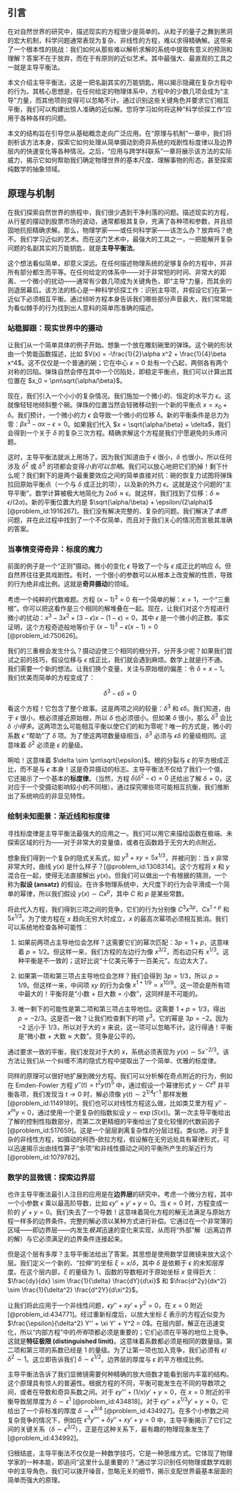 ## 引言
在对自然世界的研究中，描述现实的方程很少是简单的。从粒子的量子之舞到黑洞的宏大机制，科学问题通常表现为复杂、非线性的方程，难以求得精确解。这带来了一个根本性的挑战：我们如何从那些难以解析求解的系统中提取有意义的预测和理解？答案不在于放弃，而在于有原则的近似艺术。其中最强大、最直观的工具之一就是主导平衡法。

本文介绍主导平衡法，这是一把名副其实的万能钥匙，用以揭示隐藏在复杂方程中的行为。其核心思想是，在任何给定的物理体系中，方程中的少数几项会成为“主导”力量，而其他项则变得可以忽略不计。通过识别这些关键角色并要求它们相互平衡，我们可以构建出惊人准确的近似解。您将学习如何将这种“科学侦探工作”应用于各种各样的问题。

本文的结构旨在引导您从基础概念走向广泛应用。在“原理与机制”一章中，我们将剖析该方法本身，探索它如何处理从简单摄动到奇异系统的戏剧性标度律以及边界层内的快速变化等各种情况。之后，“应用与跨学科联系”一章将展示该方法的实际威力，揭示它如何帮助我们确定物理世界的基本尺度、理解事物的形态，甚至探索纯数学的抽象领域。

## 原理与机制

在我们探索自然世界的旅程中，我们很少遇到干净利落的问题。描述现实的方程，从行星的摆动到股票市场的波动，通常都极其复杂，充满了各种项和参数，并且顽固地抗拒精确求解。那么，物理学家——或任何科学家——该怎么办？放弃吗？绝不。我们学习近似的艺术。而在这门艺术中，最强大的工具之一，一把能解开复杂问题的名副其实的万能钥匙，就是**主导平衡法**。

这个想法看似简单，却意义深远。在任何描述物理系统的足够复杂的方程中，并非所有部分都生而平等。在任何给定的体系中——对于非常短的时间、非常大的距离、一个微小的扰动——通常有少数几项成为关键角色，即“主导”力量，而其余的则退居幕后。该方法的核心是一种科学侦探工作：识别主导项，并假设它们在第一近似下必须相互平衡。通过倾听方程本身告诉我们哪些部分声音最大，我们常常能为看似棘手的行为找到出人意料的简单而准确的描述。

### 站稳脚跟：现实世界中的摄动

让我们从一个简单具体的例子开始。想象一个放在雕刻碗里的弹珠。这个碗的形状由一个势能函数描述，比如 $V(x) = -\frac{1}{2}\alpha x^2 + \frac{1}{4}\beta x^4$。这不仅仅是一个普通的碗；它在中心 $x=0$ 处有一个凸起，两侧各有两个对称的凹陷。弹珠自然会停在其中一个凹陷处，即稳定平衡点，我们可以计算出其位置在 $x_0 = \pm\sqrt{\alpha/\beta}$。

现在，我们引入一个小小的复杂情况。我们施加一个微小的、恒定的水平力 $\epsilon$。这就像轻轻地倾斜整个碗。弹珠的位置当然会轻微移动到一个新的平衡点 $x = x_0 + \delta$。我们预计，一个微小的力 $\epsilon$ 会导致一个微小的位移 $\delta$。新的平衡条件是总力为零：$\beta x^3 - \alpha x - \epsilon = 0$。如果我们代入 $x = \sqrt{\alpha/\beta} + \delta$，我们会得到一个关于 $\delta$ 的复杂三次方程。精确求解这个方程是我们宁愿避免的头疼问题。

这时，主导平衡法就派上用场了。因为我们知道由于 $\epsilon$ 很小，$\delta$ 也很小，所以任何涉及 $\delta^2$ 或 $\delta^3$ 的项都会变得*小到可以忽略*。我们可以放心地把它们扔掉！剩下什么呢？我们剩下的是两个最重要效应之间的简单直接对抗：碗的恢复力试图将弹珠拉回原始平衡点（一个与 $\delta$ 成正比的项），以及新的外力 $\epsilon$。这就是这个问题的“主导平衡”。数学计算被极大地简化为 $2\alpha \delta \approx \epsilon$。就这样，我们找到了位移：$\delta \approx \epsilon/(2\alpha)$。新的平衡位置大约是 $\sqrt{\alpha/\beta} + \epsilon/(2\alpha)$ [@problem_id:1916267]。我们没有解决完整的、复杂的问题。我们解决了*本质*问题，并在此过程中找到了一个不仅简单，而且对于我们关心的情况而言极其准确的答案。

### 当事情变得奇异：标度的魔力

前面的例子是一个“正则”摄动。微小的变化 $\epsilon$ 导致了一个与 $\epsilon$ 成正比的响应 $\delta$。但自然界往往更具戏剧性。有时，一个很小的参数可以从根本上改变解的性质，导致的行为绝非成比例。这就是**奇异摄动**的领域。

考虑一个纯粹的代数难题。方程 $(x-1)^3 = 0$ 有一个简单的解：$x=1$，一个“三重根”。你可以把这看作是三个相同的解堆叠在一起。现在，让我们对这个方程进行微小的扰动：$x^3 - 3x^2 + (3-\epsilon)x - (1-\epsilon) = 0$，其中 $\epsilon$ 是一个微小的正数。事实证明，这个方程奇迹般地等价于 $(x-1)^3 - \epsilon(x-1) = 0$ [@problem_id:750626]。

我们的三重根会发生什么？摄动迫使三个相同的根分开。分开多少呢？如果我们尝试之前的技巧，假设位移与 $\epsilon$ 成正比，我们就会遇到麻烦。数学上就是行不通。我们需要一个新的想法。让我们换个变量，关注与原始根的偏差：令 $\delta = x-1$。我们优美而简单的方程变成了：

$$ \delta^3 - \epsilon\delta = 0 $$

看这个方程！它包含了整个故事。这是两项之间的较量：$\delta^3$ 和 $\epsilon\delta$。我们知道，由于 $\epsilon$ 很小，根必须接近原始根，所以 $\delta$ 也必须很小。但如果 $\delta$ 很小，那么 $\delta^3$ 会比 $\delta$ *小得多*。这两项怎么可能相互平衡以使它们的和为零呢？唯一的方式是，微小的系数 $\epsilon$ “帮助”了 $\delta$ 项。为了使这两项数量级相当，$\delta^3$ 必须与 $\epsilon\delta$ 的量级相同。这意味着 $\delta^2$ 必须是 $\epsilon$ 的量级。

啊哈！这意味着 $\delta \sim \pm\sqrt{\epsilon}$。根的分裂与 $\epsilon$ 的平方根成正比，而不是与 $\epsilon$ 本身！这是奇异摄动的标志。主导平衡法不仅给了我们一个值，它还揭示了一个基本的**标度律**。（当然，方程 $\delta(\delta^2 - \epsilon)=0$ 还给出了解 $\delta=0$，这对应于一个受摄动影响较小的不同根）。通过探究哪些项可能相互抗衡，我们推断出了系统响应的非显见特性。

### 绘制未知图景：渐近线和标度律

寻找标度律是主导平衡法最强大的应用之一。我们可以用它来描绘函数在极端、未探索区域的行为——对于非常大的变量值，或者在函数趋于无穷大的点附近。

想象我们得到一个复杂的隐式关系式，如 $y^3 + xy = 5x^{1/3}$，并被问到：当 $x$ 非常非常大时，曲线 $y(x)$ 是什么样子？[@problem_id:1308314]。这个方程将 $x$ 和 $y$ 混合在一起，使得无法直接解出 $y(x)$。但我们可以做出一个有根据的猜测，一个称为**拟设 (ansatz)** 的假设。在许多物理系统中，大尺度下的行为会平滑成一个简单的幂律，所以我们假设 $y(x) \sim C x^p$，其中 $C$ 和 $p$ 是某些常数。

将此代入方程，我们得到三项之间的竞争，它们的行为分别像 $C^3 x^{3p}$、$C x^{1+p}$ 和 $5x^{1/3}$。为了使方程在 $x$ 趋向无穷大时成立，$x$ 的最高次幂项必须相互抵消。我们可以系统地检查各种可能性：

1.  如果前两项占主导地位会怎样？这需要它们的幂次匹配：$3p=1+p$，这意味着 $p=1/2$。但这样一来，我们方程的左边行为像 $x^{3/2}$，而右边只有 $x^{1/3}$。这种平衡是不一致的；这好比说“十亿美元等于一百美元”。左边太大了。

2.  如果第一项和第三项占主导地位会怎样？我们会得到 $3p=1/3$，所以 $p=1/9$。但这样一来，中间项 $xy$ 的行为会像 $x^{1+1/9} = x^{10/9}$。这一项会是所有项中最大的！平衡将是“小数 + 巨大数 = 小数”，这同样是不可能的。

3.  唯一剩下的可能性是第二项和第三项占主导地位。这需要 $1+p = 1/3$，得出 $p = -2/3$。这是否一致？让我们检查剩下的项 $y^3$。它的幂是 $3p = -2$。因为 $-2$ 远小于 $1/3$，所以对于大的 $x$ 来说，这一项可以忽略不计。这行得通！平衡是“微小数 + 大数 $\approx$ 大数”。竞争是公平的。

通过要求一致的平衡，我们发现对于大的 $x$，系统必须表现为 $y(x) \sim 5x^{-2/3}$。该方法让我们从一个纠缠不清的隐式方程中提取出了一个简单、优雅的标度律。

同样的原理可以很好地扩展到微分方程。我们可以分析解在奇点附近的行为，例如在 Emden-Fowler 方程 $y''(t) = t^2 y(t)^5$ 中，通过假设一个幂律形式 $y \sim Ct^\alpha$ 并平衡各项，我们发现当 $t \to 0$ 时，解必须像 $y(t) \sim 2^{1/4} t^{-1}$ 那样发散[@problem_id:1149189]。我们也可以对线性方程这么做，比如类艾里方程 $y'' - x^m y = 0$，通过使用一个更复杂的指数拟设 $y \sim \exp(S(x))$。第一次主导平衡给出了解的控制性指数部分，而第二次更精细的平衡给出了变化较慢的代数前因子[@problem_id:517659]。这是一个层层剥离复杂性的分层过程。类似地，对于复杂的非线性方程，如摄动的柯西-欧拉方程，假设解在无穷远处具有幂律形式，可以迅速揭示出由线性算子“余项”和非线性摄动之间的平衡所产生的渐近行为[@problem_id:1079782]。

### 数学的显微镜：探索边界层

也许主导平衡法最引人注目的应用是在**边界层**的研究中。考虑一个微分方程，其中一个小参数 $\epsilon$ 乘以最高阶导数，比如 $\epsilon y'' + y' + y = 0$。当 $\epsilon=0$ 时，方程变成一阶的 $y'+y=0$。我们失去了一个导数！这意味着简化方程的解无法满足与原始方程一样多的边界条件。完整的解必须以某种方式进行补偿。它通过在一个非常薄的区域——即边界层——内发生*极其*迅速的变化来实现，从而将“外部”解（远离边界的解）与它必须满足的边界条件连接起来。

但是这个层有多厚？主导平衡法给出了答案。其思想是使用数学显微镜来放大这个层。我们定义一个新的、“拉伸”的坐标 $\xi = x/\delta$，其中 $\delta$ 是依赖于 $\epsilon$ 的未知层厚度。在这个层内部，$\xi$ 的量级为 1，函数的导数相对于原始坐标 $x$ 变得巨大：$\frac{dy}{dx} \sim \frac{1}{\delta} \frac{dY}{d\xi}$ 和 $\frac{d^2y}{dx^2} \sim \frac{1}{\delta^2} \frac{d^2Y}{d\xi^2}$。

让我们将此应用于一个非线性问题，$\epsilon y'' + x y' + y^2 = 0$，在 $x=0$ 附近[@problem_id:434771]。经过重新标度后，以放大坐标 $\xi$ 表示的方程近似变为 $\frac{\epsilon}{\delta^2} Y'' + \xi Y' + Y^2 = 0$。在层内部，解正在迅速变化，所以“内部方程”中的*所有*项都必须是重要的；它们必须在平等的地位上竞争。这就是**特征极限 (distinguished limit)**。这意味着系数都必须是相同的数量级。第二项和第三项的系数已经是 1 的量级。为了让第一项也加入竞争，我们必须有 $\epsilon/\delta^2 \sim 1$。这立即告诉我们 $\delta \sim \epsilon^{1/2}$。边界层的厚度与 $\epsilon$ 的平方根成比例。

主导平衡法告诉了我们显微镜需要何种精确的放大倍数才能看到层内丰富的结构。这个原理具有惊人的普遍性。根据方程的不同，平衡可能发生在不同的导数项之间，或者在导数和奇异系数之间。对于 $\epsilon y''' + (1/x) y' + y = 0$，在 $x=0$ 附近的平衡导致层厚度为 $\delta \sim \epsilon^1$ [@problem_id:434818]。对于 $\epsilon y'' + x^{1/3} y' + y = 0$，它给出了一个非标准的厚度 $\delta \sim \epsilon^{3/4}$ [@problem_id:434927]。在多个小参数之间复杂竞争的情况下，例如在 $\epsilon^3 y'''' + \delta y'' + x y' + y = 0$ 中，主导平衡揭示了它们之间的关键关系（$\delta \sim \epsilon^{3/2}$），正是在这种关系下，最有趣的物理现象发生了[@problem_id:434992]。

归根结底，主导平衡法不仅仅是一种数学技巧，它是一种思维方式。它体现了物理学家的一种本能，即追问“这里什么是重要的？”通过学习识别任何物理或数学戏剧中的主导角色，我们可以拨开噪音，忽略无关的细节，揭示支配世界最基本层面的简单而强大的原理。

